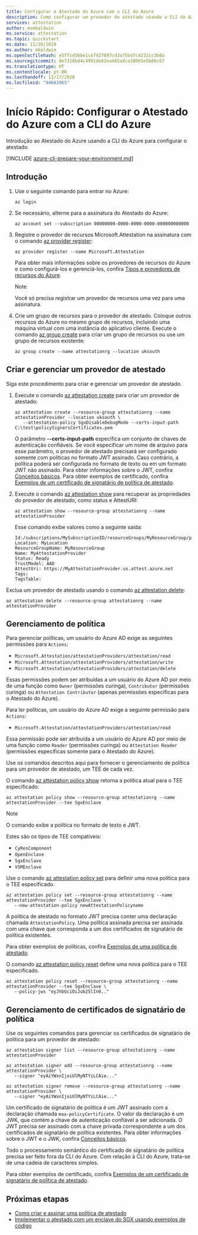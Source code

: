 ```yaml
---
title: Configurar o Atestado do Azure com a CLI do Azure
description: Como configurar um provedor de atestado usando a CLI do Azure.
services: attestation
author: msmbaldwin
ms.service: attestation
ms.topic: quickstart
ms.date: 11/20/2020
ms.author: mbaldwin
ms.openlocfilehash: e5ffcd56be1ce7427697cd3a75bd7c4232cc3b8a
ms.sourcegitcommit: 8e7316bd4c4991de62ea485adca30065e5b86c67
ms.translationtype: HT
ms.contentlocale: pt-BR
ms.lasthandoff: 11/17/2020
ms.locfileid: "94663965"
---
```

# <a name="quickstart-set-up-azure-attestation-with-azure-cli"></a>Início Rápido: Configurar o Atestado do Azure com a CLI do Azure

Introdução ao Atestado do Azure usando a CLI do Azure para configurar o atestado.

[!INCLUDE [azure-cli-prepare-your-environment.md](../../includes/azure-cli-prepare-your-environment.md)]

## <a name="get-started"></a>Introdução

1. Use o seguinte comando para entrar no Azure:

   ```azurecli
   az login
   ```

1. Se necessário, alterne para a assinatura do Atestado do Azure:

   ```azurecli
   az account set --subscription 00000000-0000-0000-0000-000000000000
   ```

1. Registre o provedor de recursos Microsoft.Attestation na assinatura com o comando [az provider register](/cli/azure/provider#az_provider_register):

   ```azurecli
   az provider register --name Microsoft.Attestation
   ```

   Para obter mais informações sobre os provedores de recursos do Azure e como configurá-los e gerenciá-los, confira [Tipos e provedores de recursos do Azure](../azure-resource-manager/management/resource-providers-and-types.md).

   > [!NOTE]
   > Você só precisa registrar um provedor de recursos uma vez para uma assinatura.

1. Crie um grupo de recursos para o provedor de atestado. Coloque outros recursos do Azure no mesmo grupo de recursos, incluindo uma máquina virtual com uma instância do aplicativo cliente. Execute o comando [az group create](/cli/azure/group#az_group_create) para criar um grupo de recursos ou use um grupo de recursos existente:

   ```azurecli
   az group create --name attestationrg --location uksouth
   ```

## <a name="create-and-manage-an-attestation-provider"></a>Criar e gerenciar um provedor de atestado

Siga este procedimento para criar e gerenciar um provedor de atestado.

1. Execute o comando [az attestation create](/cli/azure/ext/attestation/attestation#ext_attestation_az_attestation_create) para criar um provedor de atestado:

   ```azurecli
   az attestation create --resource-group attestationrg --name attestationProvider --location uksouth \
      --attestation-policy SgxDisableDebugMode --certs-input-path C:\test\policySignersCertificates.pem
   ```

   O parâmetro **--certs-input-path** especifica um conjunto de chaves de autenticação confiáveis. Se você especificar um nome de arquivo para esse parâmetro, o provedor de atestado precisará ser configurado somente com políticas no formato JWT assinado. Caso contrário, a política poderá ser configurada no formato de texto ou em um formato JWT não assinado. Para obter informações sobre o JWT, confira [Conceitos básicos](basic-concepts.md). Para obter exemplos de certificado, confira [Exemplos de um certificado de signatário de política de atestado](policy-signer-examples.md).

1. Execute o comando [az attestation show](/cli/azure/ext/attestation/attestation#ext_attestation_az_attestation_show) para recuperar as propriedades do provedor de atestado, como status e AttestURI:

   ```azurecli
   az attestation show --resource-group attestationrg --name attestationProvider
   ```

   Esse comando exibe valores como a seguinte saída:

   ```output
   Id:/subscriptions/MySubscriptionID/resourceGroups/MyResourceGroup/providers/Microsoft.Attestation/attestationProviders/MyAttestationProvider
   Location: MyLocation
   ResourceGroupName: MyResourceGroup
   Name: MyAttestationProvider
   Status: Ready
   TrustModel: AAD
   AttestUri: https://MyAttestationProvider.us.attest.azure.net
   Tags:
   TagsTable:
   ```

Exclua um provedor de atestado usando o comando [az attestation delete](/cli/azure/ext/attestation/attestation#ext_attestation_az_attestation_delete):

```azurecli
az attestation delete --resource-group attestationrg --name attestationProvider
```

## <a name="policy-management"></a>Gerenciamento de política

Para gerenciar políticas, um usuário do Azure AD exige as seguintes permissões para `Actions`:

- `Microsoft.Attestation/attestationProviders/attestation/read`
- `Microsoft.Attestation/attestationProviders/attestation/write`
- `Microsoft.Attestation/attestationProviders/attestation/delete`

Essas permissões podem ser atribuídas a um usuário do Azure AD por meio de uma função como `Owner` (permissões curinga), `Contributor` (permissões curinga) ou `Attestation Contributor` (apenas permissões específicas para o Atestado do Azure).  

Para ler políticas, um usuário do Azure AD exige a seguinte permissão para `Actions`:

- `Microsoft.Attestation/attestationProviders/attestation/read`

Essa permissão pode ser atribuída a um usuário do Azure AD por meio de uma função como `Reader` (permissões curinga) ou `Attestation Reader` (permissões específicas somente para o Atestado do Azure).

Use os comandos descritos aqui para fornecer o gerenciamento de política para um provedor de atestado, um TEE de cada vez.

O comando [az attestation policy show](/cli/azure/ext/attestation/attestation/policy#ext_attestation_az_attestation_policy_show) retorna a política atual para o TEE especificado:

```azurecli
az attestation policy show --resource-group attestationrg --name attestationProvider --tee SgxEnclave
```

> [!NOTE]
> O comando exibe a política no formato de texto e JWT.

Estes são os tipos de TEE compatíveis:

- `CyResComponent`
- `OpenEnclave`
- `SgxEnclave`
- `VSMEnclave`

Use o comando [az attestation policy set](/cli/azure/ext/attestation/attestation/policy#ext_attestation_az_attestation_policy_set) para definir uma nova política para o TEE especificado.

```azurecli
az attestation policy set --resource-group attestationrg --name attestationProvider --tee SgxEnclave \
   --new-attestation-policy newAttestationPolicyname
```

A política de atestado no formato JWT precisa conter uma declaração chamada `AttestationPolicy`. Uma política assinada precisa ser assinada com uma chave que corresponda a um dos certificados de signatário de política existentes.

Para obter exemplos de políticas, confira [Exemplos de uma política de atestado](policy-examples.md).

O comando [az attestation policy reset](/cli/azure/ext/attestation/attestation/policy#ext_attestation_az_attestation_policy_reset) define uma nova política para o TEE especificado.

```azurecli
az attestation policy reset --resource-group attestationrg --name attestationProvider --tee SgxEnclave \
   --policy-jws "eyJhbGciOiJub25lIn0.."
```

## <a name="policy-signer-certificates-management"></a>Gerenciamento de certificados de signatário de política

Use os seguintes comandos para gerenciar os certificados de signatário de política para um provedor de atestado:

```azurecli
az attestation signer list --resource-group attestationrg --name attestationProvider

az attestation signer add --resource-group attestationrg --name attestationProvider \
   --signer "eyAiYWxnIjoiUlMyNTYiLCAie..."

az attestation signer remove --resource-group attestationrg --name attestationProvider \
   --signer "eyAiYWxnIjoiUlMyNTYiLCAie..."
```

Um certificado de signatário de política é um JWT assinado com a declaração chamada `maa-policyCertificate`. O valor da declaração é um JWK, que contém a chave de autenticação confiável a ser adicionada. O JWT precisa ser assinado com a chave privada correspondente a um dos certificados de signatário de política existentes. Para obter informações sobre o JWT e o JWK, confira [Conceitos básicos](basic-concepts.md).

Todo o processamento semântico do certificado de signatário de política precisa ser feito fora da CLI do Azure. Com relação à CLI do Azure, trata-se de uma cadeia de caracteres simples.

Para obter exemplos de certificado, confira [Exemplos de um certificado de signatário de política de atestado](policy-signer-examples.md).

## <a name="next-steps"></a>Próximas etapas

- [Como criar e assinar uma política de atestado](author-sign-policy.md)
- [Implementar o atestado com um enclave do SGX usando exemplos de código](/samples/browse/?expanded=azure&terms=attestation)
